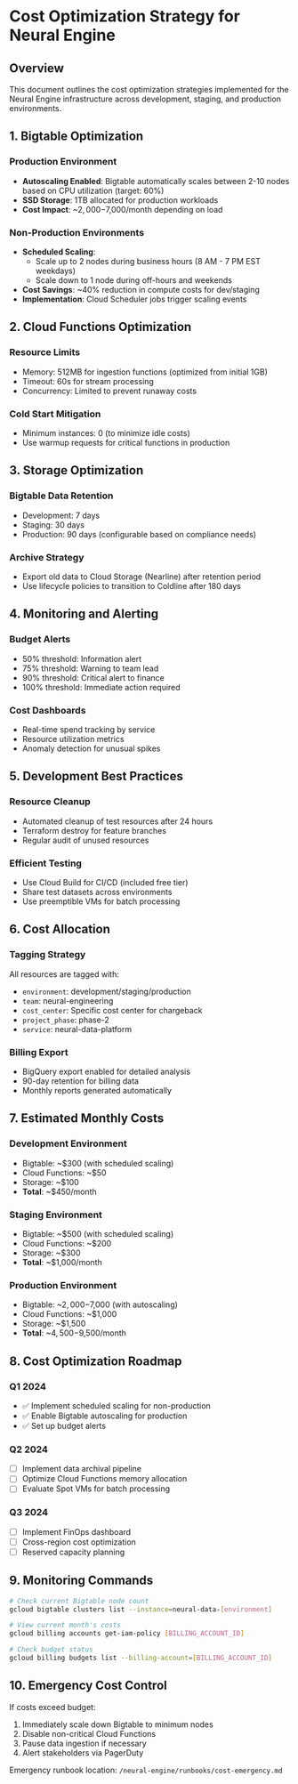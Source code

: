 # Cost Optimization Strategy for Neural Engine

## Overview

This document outlines the cost optimization strategies implemented for the Neural Engine infrastructure across development, staging, and production environments.

## 1. Bigtable Optimization

### Production Environment

- **Autoscaling Enabled**: Bigtable automatically scales between 2-10 nodes based on CPU utilization (target: 60%)
- **SSD Storage**: 1TB allocated for production workloads
- **Cost Impact**: ~$2,000-$7,000/month depending on load

### Non-Production Environments

- **Scheduled Scaling**:
  - Scale up to 2 nodes during business hours (8 AM - 7 PM EST weekdays)
  - Scale down to 1 node during off-hours and weekends
- **Cost Savings**: ~40% reduction in compute costs for dev/staging
- **Implementation**: Cloud Scheduler jobs trigger scaling events

## 2. Cloud Functions Optimization

### Resource Limits

- Memory: 512MB for ingestion functions (optimized from initial 1GB)
- Timeout: 60s for stream processing
- Concurrency: Limited to prevent runaway costs

### Cold Start Mitigation

- Minimum instances: 0 (to minimize idle costs)
- Use warmup requests for critical functions in production

## 3. Storage Optimization

### Bigtable Data Retention

- Development: 7 days
- Staging: 30 days
- Production: 90 days (configurable based on compliance needs)

### Archive Strategy

- Export old data to Cloud Storage (Nearline) after retention period
- Use lifecycle policies to transition to Coldline after 180 days

## 4. Monitoring and Alerting

### Budget Alerts

- 50% threshold: Information alert
- 75% threshold: Warning to team lead
- 90% threshold: Critical alert to finance
- 100% threshold: Immediate action required

### Cost Dashboards

- Real-time spend tracking by service
- Resource utilization metrics
- Anomaly detection for unusual spikes

## 5. Development Best Practices

### Resource Cleanup

- Automated cleanup of test resources after 24 hours
- Terraform destroy for feature branches
- Regular audit of unused resources

### Efficient Testing

- Use Cloud Build for CI/CD (included free tier)
- Share test datasets across environments
- Use preemptible VMs for batch processing

## 6. Cost Allocation

### Tagging Strategy

All resources are tagged with:

- `environment`: development/staging/production
- `team`: neural-engineering
- `cost_center`: Specific cost center for chargeback
- `project_phase`: phase-2
- `service`: neural-data-platform

### Billing Export

- BigQuery export enabled for detailed analysis
- 90-day retention for billing data
- Monthly reports generated automatically

## 7. Estimated Monthly Costs

### Development Environment

- Bigtable: ~$300 (with scheduled scaling)
- Cloud Functions: ~$50
- Storage: ~$100
- **Total**: ~$450/month

### Staging Environment

- Bigtable: ~$500 (with scheduled scaling)
- Cloud Functions: ~$200
- Storage: ~$300
- **Total**: ~$1,000/month

### Production Environment

- Bigtable: ~$2,000-$7,000 (with autoscaling)
- Cloud Functions: ~$1,000
- Storage: ~$1,500
- **Total**: ~$4,500-$9,500/month

## 8. Cost Optimization Roadmap

### Q1 2024

- ✅ Implement scheduled scaling for non-production
- ✅ Enable Bigtable autoscaling for production
- ✅ Set up budget alerts

### Q2 2024

- [ ] Implement data archival pipeline
- [ ] Optimize Cloud Functions memory allocation
- [ ] Evaluate Spot VMs for batch processing

### Q3 2024

- [ ] Implement FinOps dashboard
- [ ] Cross-region cost optimization
- [ ] Reserved capacity planning

## 9. Monitoring Commands

```bash
# Check current Bigtable node count
gcloud bigtable clusters list --instance=neural-data-[environment]

# View current month's costs
gcloud billing accounts get-iam-policy [BILLING_ACCOUNT_ID]

# Check budget status
gcloud billing budgets list --billing-account=[BILLING_ACCOUNT_ID]
```

## 10. Emergency Cost Control

If costs exceed budget:

1. Immediately scale down Bigtable to minimum nodes
2. Disable non-critical Cloud Functions
3. Pause data ingestion if necessary
4. Alert stakeholders via PagerDuty

Emergency runbook location: `/neural-engine/runbooks/cost-emergency.md`
